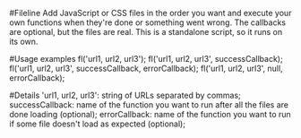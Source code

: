 #Fileline
Add JavaScript or CSS files in the order you want and execute your own functions when they're done or something went wrong. The callbacks are optional, but the files are real. This is a standalone script, so it runs on its own.

#Usage examples
fl('url1, url2, url3');
fl('url1, url2, url3', successCallback);
fl('url1, url2, url3', successCallback, errorCallback);
fl('url1, url2, url3', null, errorCallback);

#Details
'url1, url2, url3': string of URLs separated by commas;
successCallback: name of the function you want to run after all the files are done loading (optional);
errorCallback: name of the function you want to run if some file doesn't load as expected (optional);